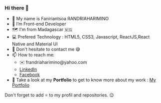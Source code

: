 ### Hi there 👋
<ul>
    <li>🙋 My name is Faniriantsoa RANDRIAHARIMINO</li>
    <li>🌱 I’m Front-end Developer</li>
    <li>🗺️ I'm from Madagascar 🇲🇬</li>
    <li>💻 Prefered Technology : HTML5, CSS3, Javascript, ReactJS,React Native and Material UI</li>
    <li>💬 Don't hesitate to contact me 😅</li>     
    <li>
            📫 How to reach me:
        <ul>
            <li>✉️ frandriaharimino@yahoo.com</li>
            <li> <a href='https://www.linkedin.com/in/faniriantsoa/'>LinkedIn</a></li>
            <li> <a href='https://web.facebook.com/rfaniriantsoa/'>Facebook</a></li>       
        </ul>
    <li>👦 Take a look at my <strong>Portfolio</strong> to get to know more about my work : <a href='https://faniriantsoa-portfolio.firebaseapp.com/'> My Portfolio </a></li>
    </li> 
</ul>

Don't forget to add ⭐ to my profil and repositories. 😉
